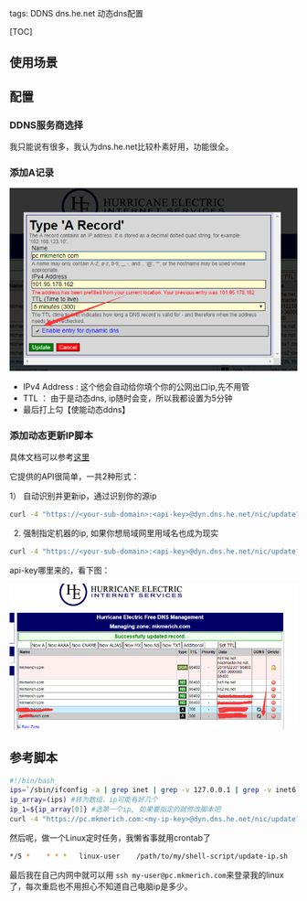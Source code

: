 tags: DDNS
    dns.he.net
    动态dns配置



[TOC]





## 使用场景



## 配置

### DDNS服务商选择

我只能说有很多，我认为dns.he.net比较朴素好用，功能很全。

### 添加A记录

![](ddns配置.png)

- IPv4 Address : 这个他会自动给你填个你的公网出口ip,先不用管
- TTL  ： 由于是动态dns, ip随时会变，所以我都设置为5分钟
- 最后打上勾【使能动态ddns】



### 添加动态更新IP脚本

具体文档可以参考[这里](https://dns.he.net/docs.html)

它提供的API很简单，一共2种形式：

1） 自动识别并更新ip，通过识别你的源ip

```bash
curl -4 "https://<your-sub-domain>:<api-key>@dyn.dns.he.net/nic/update?hostname=<your-sub-domain>"
```

2) 强制指定机器的ip, 如果你想局域网里用域名也成为现实

```bash
curl -4 "https://<your-sub-domain>:<api-key>@dyn.dns.he.net/nic/update?hostname=<your-sub-domain>&myip=192.168.2.3"
```



api-key哪里来的，看下图：

![](ddns-api-key.png)





## 参考脚本

```bash
#!/bin/bash
ips=`/sbin/ifconfig -a | grep inet | grep -v 127.0.0.1 | grep -v inet6 | awk '{print $2}' | tr -d "addrs"` 
ip_array=(ips) #转为数组，ip可能有好几个
ip_1=${ip_array[0]} #选第一个ip, 如果要指定的就修改脚本吧
curl -4 "https://pc.mkmerich.com:<my-ip-key>@dyn.dns.he.net/nic/update?hostname=pc.mkmerich.com&myip=${ip_1}"


```

然后呢，做一个Linux定时任务，我懒省事就用crontab了

```bash
*/5 *    * * *   linux-user    /path/to/my/shell-script/update-ip.sh
```



最后我在自己内网中就可以用  `ssh my-user@pc.mkmerich.com`来登录我的linux了，每次重启也不用担心不知道自己电脑ip是多少。







